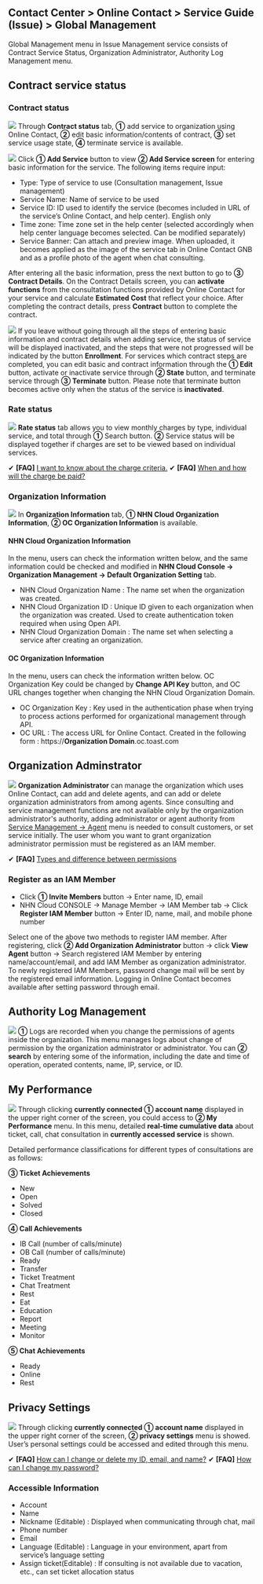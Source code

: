 ## Contact Center > Online Contact > Service Guide (Issue) > Global Management
Global Management menu in Issue Management service consists of Contract Service Status, Organization Administrator, Authority Log Management menu.

## Contract service status
### Contract status
![](http://static.toastoven.net/prod_contact_center/2.1.1-(1)_im_en.png)
Through **Contract status** tab, **①** add service to organization using Online Contact, **②** edit basic information/contents of contract, **③** set service usage state, **④** terminate service is available.

![](http://static.toastoven.net/prod_contact_center/2.1.1-(2)_im_en.png)
Click **① Add Service** button to view **② Add Service screen** for entering basic information for the service. The following items require input:

- Type: Type of service to use (Consultation management, Issue management)
- Service Name: Name of service to be used
- Service ID: ID used to identify the service (becomes included in URL of the service’s Online Contact, and help center). English only
- Time zone: Time zone set in the help center (selected accordingly when help center language becomes selected. Can be modified separately)
- Service Banner: Can attach and preview image. When uploaded, it becomes applied as the image of the service tab in Online Contact GNB and as a profile photo of the agent when chat consulting.

After entering all the basic information, press the next button to go to **③ Contract Details**. On the Contract Details screen, you can **activate functions** from the consultation functions provided by Online Contact for your service and calculate **Estimated Cost** that reflect your choice. After completing the contract details, press **Contract** button to complete the contract.

![](http://static.toastoven.net/prod_contact_center/2.1.1-(3)_im_en.png)
If you leave without going through all the steps of entering basic information and contract details when adding service, the status of service will be displayed inactivated, and the steps that were not progressed will be indicated by the button **Enrollment**. For services which contract steps are completed, you can edit basic and contract information through the **① Edit** button, activate or inactivate service through **② State** button, and terminate service through **③ Terminate** button. Please note that terminate button becomes active only when the status of the service is **inactivated**.

### Rate status
![](http://static.toastoven.net/prod_contact_center/2.1.1-(4)_im_en.png)
**Rate status** tab allows you to view monthly charges by type, individual service, and total through **①** Search button. **②** Service status will be displayed together if charges are set to be viewed based on individual services.

✔ **\[FAQ]** [I want to know about the charge criteria.](https://nhn-contact.oc.toast.com/oceng/hc/article/148/)
✔ **\[FAQ]** [When and how will the charge be paid?](https://nhn-contact.oc.toast.com/oceng/hc/article/147/)

### Organization Information
![](http://static.toastoven.net/prod_contact_center/2.1.1-(5)_im_en.png)
In **Organization Information** tab, **① NHN Cloud Organization Information**, **② OC Organization Information** is available.

#### NHN Cloud Organization Information
In the menu, users can check the information written below, and the same information could be checked and modified in **NHN Cloud Console → Organization Management → Default Organization Setting** tab.

- NHN Cloud Organization Name : The name set when the organization was created.
- NHN Cloud Organization ID : Unique ID given to each organization when the organization was created. Used to create authentication token required when using Open API.
- NHN Cloud Organization Domain : The name set when selecting a service after creating an organization.

#### OC Organization Information
In the menu, users can check the information written below. OC Organization Key could be changed by **Change API Key** button, and OC URL changes together when changing the NHN Cloud Organization Domain. 

- OC Organization Key : Key used in the authentication phase when trying to process actions performed for organizational management through API.
- OC URL : The access URL for Online Contact. Created in the following form : https://**Organization Domain**.oc.toast.com

## Organization Adminstrator
![](http://static.toastoven.net/prod_contact_center/2.1.2-(1)_im_en.png)
**Organization Administrator** can manage the organization which uses Online Contact, can add and delete agents, and can add or delete organization administrators from among agents.
Since consulting and service management functions are not available only by the organization administrator's authority, adding administrator or agent authority from [Service Management → Agent](https://docs.toast.com/en/Contact%20Center/en/online-contact-guide-service-management/#agent_1) menu is needed to consult customers, or set service initially.
The user whom you want to grant organization administrator permission must be registered as an IAM member.

✔ **\[FAQ]** [Types and difference between permissions](https://nhn-contact.oc.toast.com/oceng/hc/article/119/)

### Register as an IAM Member

-	Click **① Invite Members** button → Enter name, ID, email
-	NHN Cloud CONSOLE → Manage Member → IAM Member tab → Click **Register IAM Member** button → Enter ID, name, mail, and mobile phone number

Select one of the above two methods to register IAM member. After registering, click **② Add Organization Administrator** button → click **View Agent** button → Search registered IAM Member by entering name/account/email, and add IAM Member as organization administrator.
To newly registered IAM Members, password change mail will be sent by the registered email information. Logging in Online Contact becomes available after setting password through email.

## Authority Log Management
![](http://static.toastoven.net/prod_contact_center/2.1.4-(1)_im_en.png)
**①** Logs are recorded when you change the permissions of agents inside the organization. This menu manages logs about change of permission by the organization administrator or administrator. You can **② search** by entering some of the information, including the date and time of operation, operated contents, name, IP, service, or ID.

## My Performance
![](http://static.toastoven.net/prod_contact_center/2.1.4-(2)_im_en.png)
Through clicking **currently connected ① account name** displayed in the upper right corner of the screen, you could access to **② My Performance** menu.
In this menu, detailed **real-time cumulative data** about ticket, call, chat consultation in **currently accessed service** is shown.

Detailed performance classifications for different types of consultations are as follows:

**③ Ticket Achievements**
- New 
- Open 
- Solved
- Closed

**④ Call Achievements**
- IB Call (number of calls/minute)
- OB Call (number of calls/minute)
- Ready
- Transfer
- Ticket Treatment
- Chat Treatment
- Rest
- Eat
- Education
- Report
- Meeting
- Monitor

**⑤ Chat Achievements**
- Ready
- Online
- Rest

## Privacy Settings
![](http://static.toastoven.net/prod_contact_center/2.1.5-(1)_im_en.png)
Through clicking **currently connected ① account name** displayed in the upper right corner of the screen, **② privacy settings** menu is showed. User’s personal settings could be accessed and edited through this menu. 

✔ **\[FAQ]** [How can I change or delete my ID, email, and name?](https://nhn-contact.oc.toast.com/oceng/hc/article/106/)
✔ **\[FAQ]** [How can I change my password?](https://nhn-contact.oc.toast.com/oceng/hc/article/108/)


### Accessible Information
-	Account
-	Name
-	Nickname (Editable) : Displayed when communicating through chat, mail
-	Phone number
-	Email
-	Language (Editable) : Language in your environment, apart from service’s language setting
-	Assign ticket(Editable) : If consulting is not available due to vacation, etc., can set ticket allocation status
